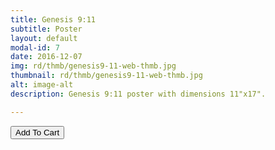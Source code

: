 ```yaml
---
title: Genesis 9:11
subtitle: Poster
layout: default
modal-id: 7
date: 2016-12-07
img: rd/thmb/genesis9-11-web-thmb.jpg
thumbnail: rd/thmb/genesis9-11-web-thmb.jpg
alt: image-alt
description: Genesis 9:11 poster with dimensions 11"x17".

---
```



<button
    type="button"
    class="snipcart-add-item btn btn-default"
    data-dismiss="modal"
    data-item-id="7"
    data-item-name="Genesis 9:11"
    data-item-price="20.00"
    data-item-weight="20"
    data-item-url="/"
    data-item-image="/img/rd/sthmb/genesis9-11-web-sthmb.jpg"
    data-item-description="Poster Print">
        Add To Cart
</button>
